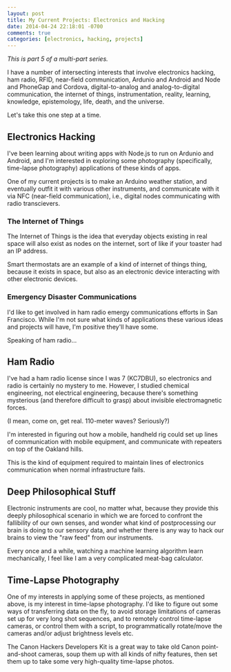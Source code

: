 ```yaml
---
layout: post
title: My Current Projects: Electronics and Hacking
date: 2014-04-24 22:18:01 -0700
comments: true
categories: [electronics, hacking, projects]
---
```


_This is part 5 of a multi-part series._

I have a number of intersecting interests that involve 
electronics hacking, ham radio,
RFID, near-field communication, 
Ardunio and Android and Node and PhoneGap and Cordova, 
digital-to-analog and analog-to-digital communication,
the internet of things,
instrumentation, reality, learning, knowledge,
epistemology, life, death, and the universe.

Let's take this one step at a time.

## Electronics Hacking

I've been learning about writing apps with Node.js 
to run on Ardunio and Android, 
and I'm interested in exploring some 
photography (specifically, time-lapse photography) applications 
of these kinds of apps.

One of my current projects is to make an Arduino 
weather station, and eventually outfit it with
various other instruments, and communicate with it
via NFC (near-field communication), i.e., 
digital nodes communicating with radio transcievers.

### The Internet of Things

The Internet of Things is the idea that everyday objects 
existing in real space will also exist as nodes on the internet,
sort of like if your toaster had an IP address.

Smart thermostats are an example of a kind of internet of things thing,
because it exists in space, but also as an electronic device interacting with other electronic devices.

### Emergency Disaster Communications

I'd like to get involved in ham radio emergy communications efforts 
in San Francisco. While I'm not sure what kinds of applications these
various ideas and projects will have, I'm positive they'll have some.

Speaking of ham radio...

## Ham Radio

I've had a ham radio license since I was 7 (KC7DBU), 
so electronics and radio is certainly no mystery to me.
However, I studied chemical engineering, 
not electrical engineering, 
because there's something mysterious 
(and therefore difficult to grasp) 
about invisible electromagnetic forces.

(I mean, come on, get real. 110-meter waves? Seriously?)

I'm interested in figuring out how a mobile, handheld rig
could set up lines of communication with mobile equipment,
and communicate with repeaters on top of the Oakland hills.

This is the kind of equipment required to maintain lines of 
electronics communication when normal infrastructure fails.

## Deep Philosophical Stuff

Electronic instruments are cool, no matter what,
because they provide this deeply philosophical scenario
in which we are forced to confront the fallibility of 
our own senses, and wonder what kind of postprocessing
our brain is doing to our sensory data, 
and whether there is any way to hack our brains
to view the "raw feed" from our instruments.

Every once and a while, watching a machine learning algorithm
learn mechanically, I feel like I am a very complicated 
meat-bag calculator.

## Time-Lapse Photography 

One of my interests in applying some of these projects,
as mentioned above, is my interest in time-lapse photography.
I'd like to figure out some ways of transferring data
on the fly, to avoid storage limitations of cameras set up
for very long shot sequences, and to remotely control
time-lapse cameras, or control them with a script,
to programmatically rotate/move the cameras and/or adjust
brightness levels etc.

The Canon Hackers Developers Kit is a great way to take
old Canon point-and-shoot cameras, soup them up with all kinds 
of nifty features, then set them up to take some very 
high-quality time-lapse photos.


